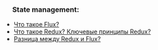 <h3>
  <img src="./assets/React.png" width="16" height="16" />
  <span>State management:</span>
</h3>

- [Что такое Flux?](https://youtu.be/RpcB5jnJvcI?t=792)
- [Что такое Redux? Ключевые принципы Redux?](https://youtu.be/RpcB5jnJvcI?t=886)
- [Разница между Redux и Flux?](https://youtu.be/81yRgVQ1ciM?t=819)
